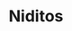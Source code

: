 ---
title: Niditos
date: 
draft: false

# descripcion
description : Aro pasante de plata con marquesitas. 

materials: Plata 925

color: Plateado

dimensions: 1 cm

code: 01-02-0294

type: "Aros"

categories: []

price: $3.270,00

price_eftvo: $2.780,00

# Images
# first image will be shown in the product page
images:
  # - image: "images/path_to_image"
  # La ubicacion de las imagenes es imagenes/Aros/Aros.Marquesita/01-02-0294-niditos
  - image: "./images/aros/marquesita/01-02-0294-niditos_a.jpeg"
  - image: "./images/aros/marquesita/01-02-0294-niditos_b.jpeg"
---
